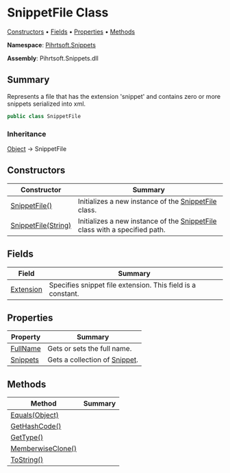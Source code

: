 # SnippetFile Class

[Constructors](#constructors) &#x2022; [Fields](#fields) &#x2022; [Properties](#properties) &#x2022; [Methods](#methods)

**Namespace**: [Pihrtsoft.Snippets](../README.md)

**Assembly**: Pihrtsoft\.Snippets\.dll

## Summary

Represents a file that has the extension 'snippet' and contains zero or more snippets serialized into xml\.

```csharp
public class SnippetFile
```

### Inheritance

[Object](https://docs.microsoft.com/en-us/dotnet/api/system.object) &#x2192; SnippetFile

## Constructors

| Constructor | Summary |
| ----------- | ------- |
| [SnippetFile()](-ctor/README.md#Pihrtsoft_Snippets_SnippetFile__ctor) | Initializes a new instance of the [SnippetFile](./README.md) class\. |
| [SnippetFile(String)](-ctor/README.md#Pihrtsoft_Snippets_SnippetFile__ctor_System_String_) | Initializes a new instance of the [SnippetFile](./README.md) class with a specified path\. |

## Fields

| Field | Summary |
| ----- | ------- |
| [Extension](Extension/README.md) | Specifies snippet file extension\. This field is a constant\. |

## Properties

| Property | Summary |
| -------- | ------- |
| [FullName](FullName/README.md) | Gets or sets the full name\. |
| [Snippets](Snippets/README.md) | Gets a collection of [Snippet](../Snippet/README.md)\. |

## Methods

| Method | Summary |
| ------ | ------- |
| [Equals(Object)](https://docs.microsoft.com/en-us/dotnet/api/system.object.equals) | |
| [GetHashCode()](https://docs.microsoft.com/en-us/dotnet/api/system.object.gethashcode) | |
| [GetType()](https://docs.microsoft.com/en-us/dotnet/api/system.object.gettype) | |
| [MemberwiseClone()](https://docs.microsoft.com/en-us/dotnet/api/system.object.memberwiseclone) | |
| [ToString()](https://docs.microsoft.com/en-us/dotnet/api/system.object.tostring) | |


